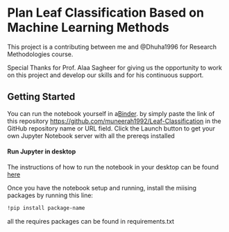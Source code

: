 # Plan Leaf Classification Based on Machine Learning Methods

This project is a contributing between me and @Dhuha1996
for Research Methodologies course. 

Special Thanks for Prof. Alaa Sagheer for giving us the opportunity 
to work on this project and develop our skills and for his continuous support.

## Getting Started

You can run the notebook yourself in a[Binder](https://mybinder.org). 
by simply paste the link of this repository https://github.com/muneerah1992/Leaf-Classification in the GitHub repository name or URL field. 
Click the Launch button to get your own Jupyter Notebook server with all the prereqs installed

#### Run Jupyter in desktop

The instructions of how to run the notebook in your desktop can be found [here](https://jupyter-notebook-beginner-guide.readthedocs.io/en/latest/execute.html)

Once you have the notebook setup and running, install the miising packages by running this line:

```bash
!pip install package-name
```
all the requires packages can be found in requirements.txt
